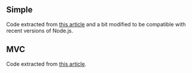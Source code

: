 ## Simple

Code extracted from [this article](http://boldr.net/create-a-web-app-with-node/) and a bit modified to be compatible with recent versions of Node.js.

## MVC

Code extracted from [this article](http://boldr.net/mvc-stack-node-js-ejsgi-scylla-mustache/).